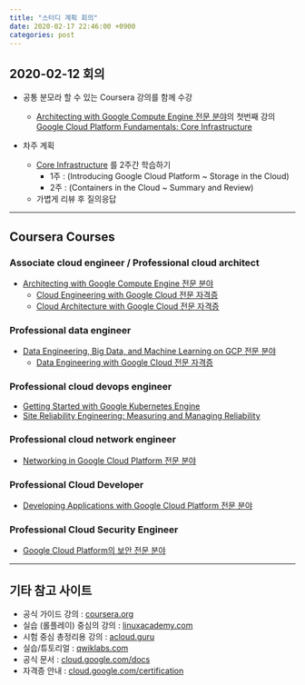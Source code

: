 ```yaml
---
title: "스터디 계획 회의"
date: 2020-02-17 22:46:00 +0900
categories: post
---
```


## 2020-02-12 회의

- 공통 분모라 할 수 있는 Coursera 강의를 함께 수강
  - [Architecting with Google Compute Engine 전문 분야](https://www.coursera.org/specializations/gcp-architecture)의 첫번째 강의 <br/>
    [Google Cloud Platform Fundamentals: Core Infrastructure](https://www.coursera.org/learn/gcp-fundamentals?specialization=gcp-architecture)

- 차주 계획
  - [Core Infrastructure](https://www.coursera.org/learn/gcp-fundamentals?specialization=gcp-architecture) 를 2주간 학습하기
    - 1주 : (Introducing Google Cloud Platform ~ Storage in the Cloud)
    - 2주 : (Containers in the Cloud ~ Summary and Review)
  - 가볍게 리뷰 후 질의응답

---

## Coursera Courses

### Associate cloud engineer / Professional cloud architect
  - [Architecting with Google Compute Engine 전문 분야](https://www.coursera.org/specializations/gcp-architecture)
    - [Cloud Engineering with Google Cloud 전문 자격증](https://www.coursera.org/professional-certificates/cloud-engineering-gcp)
    - [Cloud Architecture with Google Cloud 전문 자격증](https://www.coursera.org/professional-certificates/gcp-cloud-architect)

### Professional data engineer
  - [Data Engineering, Big Data, and Machine Learning on GCP 전문 분야](https://www.coursera.org/specializations/gcp-data-machine-learning)
    - [Data Engineering with Google Cloud 전문 자격증](https://www.coursera.org/professional-certificates/gcp-data-engineering)

### Professional cloud devops engineer
  - [Getting Started with Google Kubernetes Engine](https://www.coursera.org/learn/google-kubernetes-engine)
  - [Site Reliability Engineering: Measuring and Managing Reliability](https://www.coursera.org/learn/site-reliability-engineering-slos)

### Professional cloud network engineer
  - [Networking in Google Cloud Platform 전문 분야](https://www.coursera.org/specializations/networking-google-cloud-platform)

### Professional Cloud Developer
  - [Developing Applications with Google Cloud Platform 전문 분야](https://www.coursera.org/specializations/developing-apps-gcp)

### Professional Cloud Security Engineer
  - [Google Cloud Platform의 보안 전문 분야](https://www.coursera.org/specializations/security-google-cloud-platform)

    
---

## 기타 참고 사이트
  - 공식 가이드 강의 : [coursera.org](coursera.org)
  - 실습 (롤플레이) 중심의 강의 : [linuxacademy.com](linuxacademy.com)
  - 시험 중심 총정리용 강의 : [acloud.guru](acloud.guru)
  - 실습/튜토리얼 : [qwiklabs.com](qwiklabs.com)
  - 공식 문서 : [cloud.google.com/docs](cloud.google.com/docs)
  - 자격증 안내 : [cloud.google.com/certification](cloud.google.com/certification)
  
